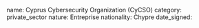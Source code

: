 name: Cyprus Cybersecurity Organization (CyCSO)
category: private_sector
nature:  Entreprise
nationality: Chypre
date_signed:
    